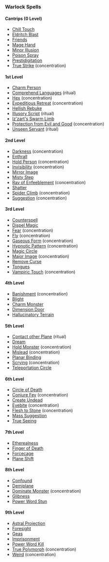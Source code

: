 ### Warlock Spells
<!-- While Warlocks don't have ritual casting by default, the "Book of Ancient Secrets" invocation lets them use ritual spells. So all ritual spells are marked as such. -->

#### Cantrips (0 Level)

- [Chill Touch](#Chill_Touch_chill_touch)
- [Eldritch Blast](#Eldritch_Blast_eldritch_blast)
- [Friends](#Friends_friends)
- [Mage Hand](#Mage_Hand_mage_hand)
- [Minor Illusion](#Minor_Illusion_minor_illusion)
- [Poison Spray](#Poison_Spray_poison_spray)
- [Prestidigitation](#Prestidigitation_prestidigitation)
- [True Strike](#True_Strike_true_strike) (concentration)

#### 1st Level

- [Charm Person](#Charm_Person_charm_person)
- [Comprehend Languages](#Comprehend_Languages_comprehend_languages) (ritual)
- [Hex](#Hex_hex) (concentration)
- [Expeditious Retreat](#Expeditious_Retreat_expeditious_retreat) (concentration)
- [Hellish Rebuke](#Hellish_Rebuke_hellish_rebuke)
- [Illusory Script](#Illusory_Script_illusory_script) (ritual)
- [Iz’zart's Swarm Limb](#Izzarts_Swarm_Limb_izzarts_swarm_limb)
- [Protection from Evil and Good](#Protection_from_Evil_and_Good_protection_from_evil_and_good) (concentration)
- [Unseen Servant](#Unseen_Servant_unseen_servant) (ritual)

#### 2nd Level

- [Darkness](#Darkness_darkness) (concentration)
- [Enthrall](#Enthrall_enthrall)
- [Hold Person](#Hold_Person_hold_person) (concentration)
- [Invisibility](#Invisibility_invisibility) (concentration)
- [Mirror Image](#Mirror_Image_mirror_image)
- [Misty Step](#Misty_Step_misty_step)
- [Ray of Enfeeblement](#Ray_of_Enfeeblement_ray_of_enfeeblement) (concentration)
- [Shatter](#Shatter_shatter)
- [Spider Climb](#Spider_Climb_spider_climb) (concentration)
- [Suggestion](#Suggestion_suggestion) (concentration)

#### 3rd Level

- [Counterspell](#Counterspell_counterspell)
- [Dispel Magic](#Dispel_Magic_dispel_magic)
- [Fear](#Fear_fear) (concentration)
- [Fly](#Fly_fly) (concentration)
- [Gaseous Form](#Gaseous_Form_gaseous_form) (concentration)
- [Hypnotic Pattern](#Hypnotic_Pattern_hypnotic_pattern) (concentration)
- [Magic Circle](#Magic_Circle_magic_circle)
- [Major Image](#Major_Image_major_image) (concentration)
- [Remove Curse](#Remove_Curse_remove_curse)
- [Tongues](#Tongues_tongues)
- [Vampiric Touch](#Vampiric_Touch_vampiric_touch) (concentration)

#### 4th Level

- [Banishment](#Banishment_banishment) (concentration)
- [Blight](#Blight_blight)
- [Charm Monster](#Charm_Monster_charm_monster)
- [Dimension Door](#Dimension_Door_dimension_door)
- [Hallucinatory Terrain](#Hallucinatory_Terrain_hallucinatory_terrain)

#### 5th Level

- [Contact other Plane](#Contact_other_Plane_contact_other_plane) (ritual)
- [Dream](#Dream)
- [Hold Monster](#Hold_Monster_hold_monster) (concentration)
- [Mislead](#Mislead_mislead) (concentration)
- [Planar Binding](#Planar_Binding_planar_binding)
- [Scrying](#Scrying_scrying) (concentration)
- [Teleportation Circle](#Teleportation_Circle_teleportation_circle)

#### 6th Level

- [Circle of Death](#Circle_of_Death_circle_of_death)
- [Conjure Fey](#Conjure_Fey_conjure_fey) (concentration)
- [Create Undead](#Create_Undead_create_undead)
- [Eyebite](#Eyebite_eyebite) (concentration)
- [Flesh to Stone](#Flesh_to_Stone_flesh_to_stone) (concentration)
- [Mass Suggestion](#Mass_Suggestion_mass_suggestion)
- [True Seeing](#True_Seeing_true_seeing)

#### 7th Level

- [Etherealness](#Etherealness_etherealness)
- [Finger of Death](#Finger_of_Death_finger_of_death)
- [Forcecage](#Forcecage_forcecage)
- [Plane Shift](#Plane_Shift_plane_shift)

#### 8th Level

<!-- spell-checker:words Feeblemind -->
- [Confound](#Confound_confound) <!-- previously "Feeblemind" -->
- [Demiplane](#Demiplane_demiplane)
- [Dominate Monster](#Dominate_Monster_dominate_monster) (concentration)
- [Glibness](#Glibness_glibness)
- [Power Word Stun](#Power_Word_Stun_power_word_stun)

#### 9th Level

- [Astral Projection](#Astral_Projection_astral_projection)
- [Foresight](#Foresight_foresight)
- [Geas](#Geas_geas)
- [Imprisonment](#Imprisonment_imprisonment)
- [Power Word Kill](#Power_Word_Kill_power_word_kill)
- [True Polymorph](#True_Polymorph_true_polymorph) (concentration)
- [Weird](#Weird_weird) (concentration)
